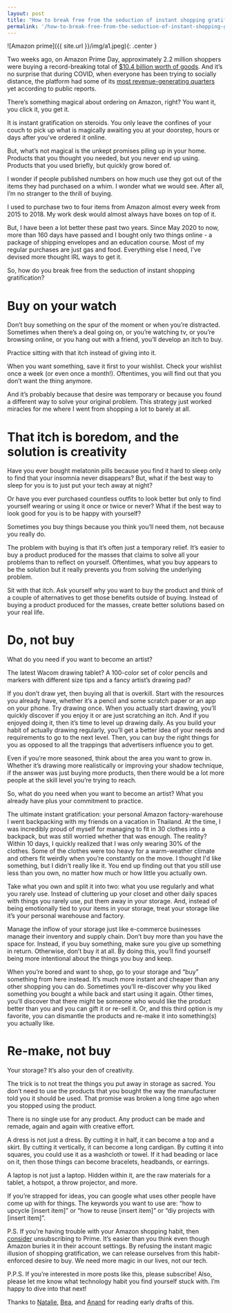 ```yaml
---
layout: post
title: "How to break free from the seduction of instant shopping gratification"
permalink: '/how-to-break-free-from-the-seduction-of-instant-shopping-gratification'
---
```


![Amazon prime]({{ site.url }}/img/a1.jpeg){: .center }
<!--more-->

Two weeks ago, on Amazon Prime Day, approximately 2.2 million shoppers were buying a record-breaking total of [$10.4 billion worth of goods](https://www.digitalcommerce360.com/article/amazon-prime-day-sales/). And it’s no surprise that during COVID, when everyone has been trying to socially distance, the platform had some of its [most revenue-generating quarters](https://www.subscriptioninsider.com/memberships/amazon-net-sales-grew-40-percent-in-q2-2020) yet according to public reports.

There’s something magical about ordering on Amazon, right? You want it, you click it, you get it.

It is instant gratification on steroids. You only leave the confines of your couch to pick up what is magically awaiting you at your doorstep, hours or days after you've ordered it online.

But, what’s not magical is the unkept promises piling up in your home. Products that you thought you needed, but you never end up using. Products that you used briefly, but quickly grow bored of.

I wonder if people published numbers on how much use they got out of the items they had purchased on a whim. I wonder what we would see. After all, I’m no stranger to the thrill of buying.

I used to purchase two to four items from Amazon almost every week from 2015 to 2018. My work desk would almost always have boxes on top of it.

But, I have been a lot better these past two years. Since May 2020 to now, more than 160 days have passed and I bought only two things online - a package of shipping envelopes and an education course. Most of my regular purchases are just gas and food. Everything else I need, I’ve devised more thought IRL ways to get it.

So, how do you break free from the seduction of instant shopping gratification?

# Buy on your watch
Don’t buy something on the spur of the moment or when you’re distracted. Sometimes when there’s a deal going on, or you’re watching tv, or you’re browsing online, or you hang out with a friend, you’ll develop an itch to buy.

Practice sitting with that itch instead of giving into it.

When you want something, save it first to your wishlist.  Check your wishlist once a week (or even once a month!). Oftentimes, you will find out that you don’t want the thing anymore.

And it’s probably because that desire was temporary or because you found a different way to solve your original problem. This strategy just worked miracles for me where I went from shopping a lot to barely at all.

# That itch is boredom, and the solution is creativity
Have you ever bought melatonin pills because you find it hard to sleep only to find that your insomnia never disappears? But, what if the best way to sleep for you is to just put your tech away at night?

Or have you ever purchased countless outfits to look better but only to find yourself wearing or using it once or twice or never? What if the best way to look good for you is to be happy with yourself?

Sometimes you buy things because you think you’ll need them, not because you really do.

The problem with buying is that it’s often just a temporary relief. It’s easier to buy a product produced for the masses that claims to solve all your problems than to reflect on yourself. Oftentimes, what you buy appears to be the solution but it really prevents you from solving the underlying problem.

Sit with that itch. Ask yourself why you want to buy the product and think of a couple of alternatives to get those benefits outside of buying. Instead of buying a product produced for the masses, create better solutions based on your real life.

# Do, not buy
What do you need if you want to become an artist?

The latest Wacom drawing tablet? A 100-color set of color pencils and markers with different size tips and a fancy artist’s drawing pad?

If you don’t draw yet, then buying all that is overkill. Start with the resources you already have, whether it’s a pencil and some scratch paper or an app on your phone. Try drawing once. When you actually start drawing, you’ll quickly discover if you enjoy it or are just scratching an itch. And if you enjoyed doing it, then it’s time to level up drawing daily. As you build your habit of actually drawing regularly, you’ll get a better idea of your needs and requirements to go to the next level. Then, you can buy the right things for you as opposed to all the trappings that advertisers influence you to get.

Even if you’re more seasoned, think about the area you want to grow in. Whether it’s drawing more realistically or improving your shadow technique, if the answer was just buying more products, then there would be a lot more people at the skill level you’re trying to reach.

So, what do you need when you want to become an artist? What you already have plus your commitment to practice.

The ultimate instant gratification: your personal Amazon factory-warehouse
I went backpacking with my friends on a vacation in Thailand. At the time, I was incredibly proud of myself for managing to fit in 30 clothes into a backpack, but was still worried whether that was enough. The reality? Within 10 days, I quickly realized that I was only wearing 30% of the clothes. Some of the clothes were too heavy for a warm-weather climate and others fit weirdly when you’re constantly on the move. I thought I'd like something, but I didn't really like it. You end up finding out that you still use less than you own, no matter how much or how little you actually own.

Take what you own and split it into two: what you use regularly and what you rarely use. Instead of cluttering up your closet and other daily spaces with things you rarely use, put them away in your storage. And, instead of being emotionally tied to your items in your storage, treat your storage like it’s your personal warehouse and factory.

Manage the inflow of your storage just like e-commerce businesses manage their inventory and supply chain. Don’t buy more than you have the space for. Instead, if you buy something, make sure you give up something in return. Otherwise, don’t buy it at all. By doing this, you’ll find yourself being more intentional about the things you buy and keep.

When you’re bored and want to shop, go to your storage and “buy” something from here instead. It’s much more instant and cheaper than any other shopping you can do. Sometimes you’ll re-discover why you liked something you bought a while back and start using it again. Other times, you’ll discover that there might be someone who would like the product better than you and you can gift it or re-sell it. Or, and this third option is my favorite, you can dismantle the products and re-make it into something(s) you actually like.

# Re-make, not buy
Your storage? It’s also your den of creativity.

The trick is to not treat the things you put away in storage as sacred. You don’t need to use the products that you bought the way the manufacturer told you it should be used. That promise was broken a long time ago when you stopped using the product.

There is no single use for any product. Any product can be made and remade, again and again with creative effort.

A dress is not just a dress. By cutting it in half, it can become a top and a skirt. By cutting it vertically, it can become a long cardigan. By cutting it into squares, you could use it as a washcloth or towel. If it had beading or lace on it, then those things can become bracelets, headbands, or earrings.

A laptop is not just a laptop. Hidden within it, are the raw materials for a tablet, a hotspot, a throw projector, and more.

If you’re strapped for ideas, you can google what uses other people have come up with for things. The keywords you want to use are: “how to upcycle [insert item]” or “how to reuse [insert item]” or “diy projects with [insert item]”.

P.S. If you’re having trouble with your Amazon shopping habit, then [consider](https://jscalc.io/embed/oAzsO25RvEKdwzXx) unsubscribing to Prime. It’s easier than you think even though Amazon buries it in their account settings. By refusing the instant magic illusion of shopping gratification, we can release ourselves from this habit-enforced desire to buy. We need more magic in our lives, not our tech.

P.P.S. If you’re interested in more posts like this, please subscribe! Also, please let me know what technology habit you find yourself stuck with. I’m happy to dive into that next!

Thanks to [Natalie](http://natalietoren.com/), [Bea](http://twitter.com/beatrinidad_), and [Anand](https://twitter.com/_anandmariappan) for reading early drafts of this.
